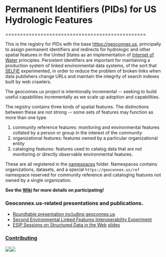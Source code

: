 # Permanent Identifiers (PIDs) for US Hydrologic Features
================================================

This is the registry for PIDs with the base https://geoconnex.us, principally to assign permanent identifiers and redirects for hydrologic and other spatial features in the United States as an implementation of [Internet of Water](https://github.com/opengeospatial/SELFIE/blob/master/docs/demo/internet_of_water.md) principles. Persistent identifiers are important for maintaining a production system of linked environmental data systems, of the sort that [SELFIE](https://github.com/opengeospatial/SELFIE) experimented, in order to reduce the problem of broken links when data publishers change URLs and maintain the integrity of search indexes built by web crawlers.

The geoconnex.us project is intentionally incremental -- seeking to build useful capabilities incrementally as we scale up adoption and capabilities.

The registry contains three kinds of spatial features. The distinctions between these are not strong -- some sets of features may function as more than one type.

1. community reference features: monitoring and environmental features collated by a person or group in the interest of the community
1. organizational features: features owned by a particular organizational entity
1. cataloging features: features used to catalog data that are not monitoring or directly observable environmental features.

These are all registered in the [namespaces](namespaces) folder. Namespaces contains organizations, datasets, and a special `https://geoconnex.us/ref` namespace reserved for community reference and cataloging features not owned by a single organization.

**See the [Wiki](https://github.com/internetofwater/geoconnex.us/wiki) for more details on participating!**

### Geoconnex.us-related presentations and publications.
- [Roundtable presentation including geoconnex.us](https://www.westernstateswater.org/wp-content/uploads/2020/06/CO_Roundable_IoW.pdf)
- [Second Environmental Linked Features Interoperability Experiment](https://github.com/opengeospatial/SELFIE) 
- [ESIP Sessions on Structured Data in the Web](https://2020esipsummermeeting.sched.com/event/cIvv/structured-data-on-the-web-putting-best-practice-to-work) [slides](https://docs.google.com/presentation/d/1LSXHz2_Y7hrkGZPC_sNoJWl8AIujI8AAWktl9amIR4E/edit#slide=id.g8250495469_1_30)

### [Contributing](CONTRIBUTING.md)

[![](https://internetofwater.org/wp-content/uploads/2019/12/iow_logo_horizontal_rgb_TM_header.png)](https://internetofwater.org/)[![](https://upload.wikimedia.org/wikipedia/commons/thumb/1/1c/USGS_logo_green.svg/320px-USGS_logo_green.svg.png)](https://www.usgs.gov/mission-areas/water-resources)
